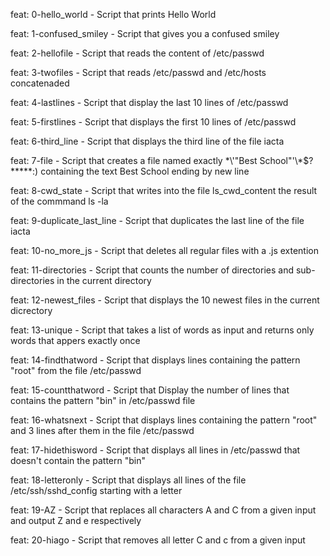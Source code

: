 feat: 0-hello_world - Script that prints Hello World

feat: 1-confused_smiley - Script that gives you a confused smiley

feat: 2-hellofile - Script that reads the content of /etc/passwd

feat: 3-twofiles - Script that reads /etc/passwd and /etc/hosts concatenaded

feat: 4-lastlines - Script that display the last 10 lines of /etc/passwd

feat: 5-firstlines - Script that displays the first 10 lines of /etc/passwd

feat: 6-third_line - Script that displays the third line of the file iacta

feat: 7-file - Script that creates a file named exactly \*\\'"Best School"\'\\*$\?\*\*\*\*\*:) containing the text Best School ending by new line

feat: 8-cwd_state - Script that writes into the file ls_cwd_content the result of the commmand ls -la

feat: 9-duplicate_last_line - Script that duplicates the last line of the file iacta


feat: 10-no_more_js - Script that deletes all regular files with a .js extention

feat: 11-directories - Script that counts the number of directories and sub-directories in the current directory

feat: 12-newest_files - Script that displays the 10 newest files in the current dicrectory

feat: 13-unique - Script that takes a list of words as input and returns only words that appers exactly once

feat: 14-findthatword - Script that displays lines containing the pattern "root" from the file /etc/passwd

feat: 15-countthatword - Script that Display the number of lines that contains the pattern "bin" in /etc/passwd file

feat: 16-whatsnext - Script that displays lines containing the pattern "root" and 3 lines after them in the file /etc/passwd

feat: 17-hidethisword - Script that displays all lines in /etc/passwd that doesn't contain the pattern "bin"

feat: 18-letteronly - Script that displays all lines of the file /etc/ssh/sshd_config starting with a letter

feat: 19-AZ - Script that replaces all characters A and C from a given input and output Z and e respectively

feat: 20-hiago - Script that removes all letter C and c from a given input

